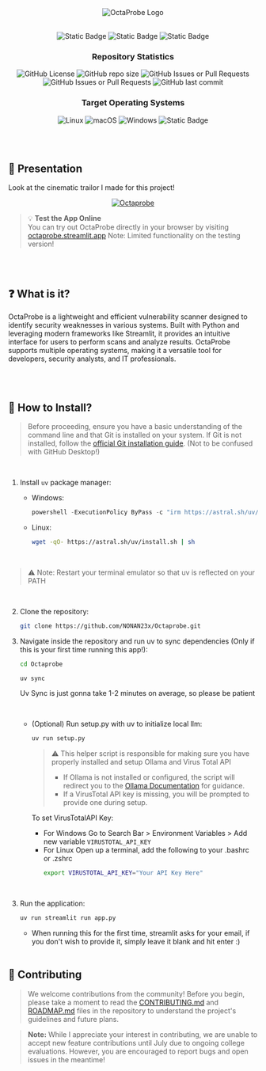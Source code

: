 

<div style="text-align: center; width: 100%;">
    <img src="assets/misc/Octaprobe.png" alt="OctaProbe Logo" style="max-width: 100%; height: auto;">
</div>

<br>
<div align=center> 

![Static Badge](https://img.shields.io/badge/Python-Lol?style=for-the-badge)
![Static Badge](https://img.shields.io/badge/Streamlit-badge?style=for-the-badge&color=%236200EA)
![Static Badge](https://img.shields.io/badge/Ollama-badge?style=for-the-badge&color=%23212121)

### Repository Statistics

![GitHub License](https://img.shields.io/github/license/NONAN23x/Octaprobe)
![GitHub repo size](https://img.shields.io/github/repo-size/NONAN23x/Octaprobe)
![GitHub Issues or Pull Requests](https://img.shields.io/github/issues/NONAN23x/Octaprobe)
![GitHub Issues or Pull Requests](https://img.shields.io/github/issues-pr/NONAN23x/Octaprobe)
![GitHub last commit](https://img.shields.io/github/last-commit/NONAN23x/Octaprobe)

### Target Operating Systems

![Linux](https://img.shields.io/badge/Linux-FCC624?style=for-the-badge&logo=linux&logoColor=black)
![macOS](https://img.shields.io/badge/mac%20os-000000?style=for-the-badge&logo=macos&logoColor=F0F0F0)
![Windows](https://img.shields.io/badge/Windows-0078D6?style=for-the-badge&logo=windows&logoColor=white)
![Static Badge](https://img.shields.io/badge/Android-Android?style=for-the-badge&logo=Android&color=Green)


</div>

<br><br>

## 🎥 Presentation

Look at the cinematic trailor I made for this project!

<div align="center">

[![Octaprobe](assets/misc/Octaprobe.png)](https://www.youtube.com/watch?v=13AFKNG8OL4)


</div>

>💡 **Test the App Online**  
You can try out OctaProbe directly in your browser by visiting [octaprobe.streamlit.app](https://octaprobe.streamlit.app/)
Note: Limited functionality on the testing version!

<br><br>

## ❓ What is it?

OctaProbe is a lightweight and efficient vulnerability scanner designed to identify security weaknesses in various systems. Built with Python and leveraging modern frameworks like Streamlit, it provides an intuitive interface for users to perform scans and analyze results. OctaProbe supports multiple operating systems, making it a versatile tool for developers, security analysts, and IT professionals.

<br><br>

## 🚀 How to Install?

> Before proceeding, ensure you have a basic understanding of the command line and that Git is installed on your system. If Git is not installed, follow the [official Git installation guide](https://git-scm.com/book/en/v2/Getting-Started-Installing-Git).  (Not to be confused with GitHub Desktop!)

<br>

1. Install `uv` package manager:
    
    - Windows:
        ```powershell
        powershell -ExecutionPolicy ByPass -c "irm https://astral.sh/uv/install.ps1 | iex"
        ```
    - Linux:
        ```bash
        wget -qO- https://astral.sh/uv/install.sh | sh
        ```

<br>

> ⚠️ Note: Restart your terminal emulator so that uv is reflected on your PATH

<br>

2. Clone the repository:
    ```bash
    git clone https://github.com/NONAN23x/Octaprobe.git
    ```
3. Navigate inside the repository and run uv to sync dependencies (Only if this is your first time running this app!):
    ```bash
    cd Octaprobe
    ```
    ```bash
    uv sync
    ```
    Uv Sync is just gonna take 1-2 minutes on average, so please be patient
    
    <br>

    -  (Optional) Run setup.py with uv to initialize local llm:
        ```bash
        uv run setup.py
        ```
        > ⚠️ This helper script is responsible for making sure you have properly installed and setup Ollama and Virus Total API
        > - If Ollama is not installed or configured, the script will redirect you to the [Ollama Documentation](https://ollama.com/) for guidance.  
        > - If a VirusTotal API key is missing, you will be prompted to provide one during setup.

        To set VirusTotalAPI Key:
        - For Windows
        Go to Search Bar > Environment Variables > Add new variable `VIRUSTOTAL_API_KEY`
        - For Linux
        Open up a terminal, add the following to your .bashrc or .zshrc
            ```bash 
            export VIRUSTOTAL_API_KEY="Your API Key Here"
            ```

<br>

3. Run the application:  
    ```bash
    uv run streamlit run app.py
    ```
    - When running this for the first time, streamlit asks for your email, if you don't wish to provide it, simply leave it blank and hit enter :)
<br><br>

## 🤝 Contributing
> We welcome contributions from the community! Before you begin, please take a moment to read the [CONTRIBUTING.md](https://github.com/NONAN23x/Octaprobe/blob/main/CONTRIBUTING.md) and [ROADMAP.md](https://github.com/NONAN23x/Octaprobe/blob/main/ROADMAP.md) files in the repository to understand the project's guidelines and future plans.

> **Note:** While I appreciate your interest in contributing, we are unable to accept new feature contributions until July due to ongoing college evaluations. However, you are encouraged to report bugs and open issues in the meantime!